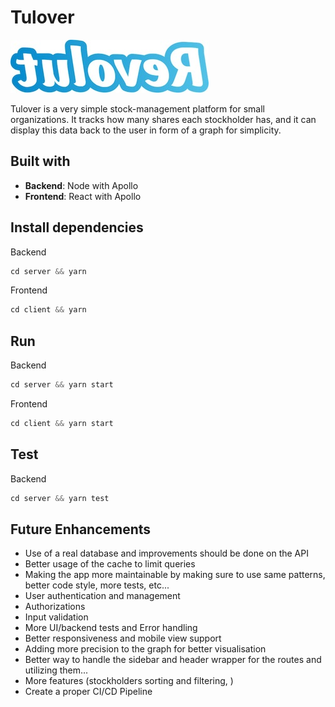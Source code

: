 # Tulover

![Alt text](./public/img/tuloverLogo.jpg)

Tulover is a very simple stock-management platform for small organizations. It tracks how many shares each stockholder has, and it can display this data back to the user in form of a graph for simplicity.

## Built with

* **Backend**: Node with Apollo 
* **Frontend**: React with Apollo 

## Install dependencies

Backend
```js
cd server && yarn
```

Frontend
```js
cd client && yarn
```

## Run

Backend
```js
cd server && yarn start
```
Frontend
```js
cd client && yarn start
```

## Test

Backend
```js
cd server && yarn test
```

## Future Enhancements

- Use of a real database and improvements should be done on the API
- Better usage of the cache to limit queries
- Making the app more maintainable by making sure to use same patterns, better code style, more tests, etc...
- User authentication and management
- Authorizations
- Input validation
- More UI/backend tests and Error handling
- Better responsiveness and mobile view support
- Adding more precision to the graph for better visualisation
- Better way to handle the sidebar and header wrapper for the routes and utilizing them...
- More features (stockholders sorting and filtering, )
- Create a proper CI/CD Pipeline
